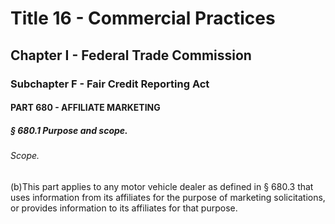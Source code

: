 
# Title 16 - Commercial Practices
## Chapter I - Federal Trade Commission
### Subchapter F - Fair Credit Reporting Act
#### PART 680 - AFFILIATE MARKETING
##### § 680.1 Purpose and scope.
###### Scope.

(b)This part applies to any motor vehicle dealer as defined in § 680.3 that uses information from its affiliates for the purpose of marketing solicitations, or provides information to its affiliates for that purpose.
